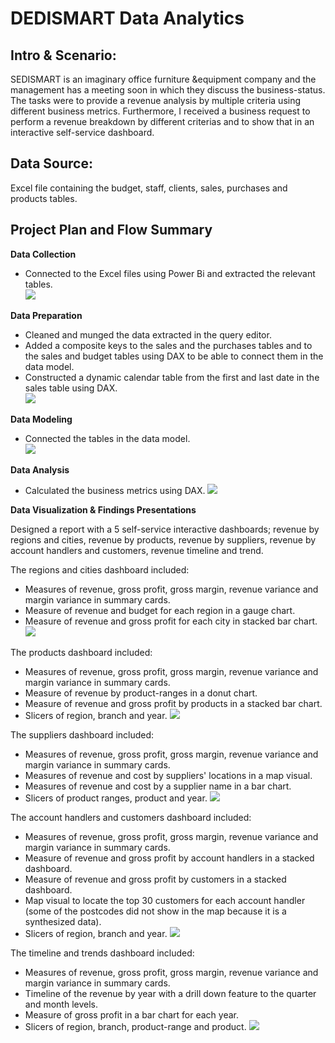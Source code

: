 # DEDISMART Data Analytics

## Intro & Scenario:
SEDISMART is an imaginary office furniture &equipment company and the management has a meeting soon in which they discuss the business-status. The tasks were to provide a revenue analysis by multiple criteria using different business metrics. Furthermore, I received a 
business request to perform a revenue breakdown by different criterias and to show that in an interactive self-service dashboard. 

## Data Source:
Excel file containing the budget, staff, clients, sales, purchases and products tables. 

## Project Plan and Flow Summary

__Data Collection__
- Connected to the Excel files using Power Bi and extracted the relevant tables.\
![](assets/1-data_collection.PNG)

__Data Preparation__
- Cleaned and munged the data extracted in  the query editor. 
- Added a composite keys to the sales and the purchases tables and to the sales and budget tables using DAX to be able to connect them in the data model.
- Constructed a dynamic calendar table from the first and last date in the sales table using DAX.\
![](assets/2-data_preprocessing.PNG)

__Data Modeling__
- Connected the tables in the data model.\
![](assets/3-data_model.PNG)

__Data Analysis__
- Calculated the business metrics using DAX.
![](assets/4-data_analysis.PNG)

__Data Visualization & Findings Presentations__

Designed a report with a 5 self-service interactive dashboards; revenue by regions and cities, revenue by products, revenue by suppliers, revenue by account handlers and customers, revenue timeline and trend.

The regions and cities dashboard included:
- Measures of revenue, gross profit, gross margin, revenue variance and margin variance in summary cards.
- Measure of revenue and budget for each region in a gauge chart.
- Measure of revenue and gross profit for each city in stacked bar chart.
![](assets/5-cities_and_regions.PNG)

The products dashboard included:
- Measures of revenue, gross profit, gross margin, revenue variance and margin variance in summary cards.
- Measure of revenue by product-ranges in a donut chart.
- Measure of revenue and gross profit by products in a stacked bar chart.
- Slicers of region, branch and year.
![](assets/6-products.PNG)


The suppliers dashboard included:
- Measures of revenue, gross profit, gross margin, revenue variance and margin variance in summary cards.
- Measures of revenue and cost by suppliers' locations in a map visual.
- Measures of revenue and cost by a supplier name in a bar chart.
- Slicers of product ranges, product and year.
![](assets/6.1-suppliers.PNG)

The account handlers and customers dashboard included:
- Measures of revenue, gross profit, gross margin, revenue variance and margin variance in summary cards.
- Measure of revenue and gross profit by account handlers in a stacked dashboard.
- Measure of revenue and gross profit by customers in a stacked dashboard.
- Map visual to locate the top 30 customers for each account handler (some of the postcodes did not show in the map because it is a synthesized data).
- Slicers of region, branch and year.
![](assets/7-account_handlers_customers.PNG)

The timeline and trends dashboard included:
- Measures of revenue, gross profit, gross margin, revenue variance and margin variance in summary cards.
- Timeline of the revenue by year with a drill down feature to the quarter and month levels.
- Measure of gross profit in a bar chart for each year.
- Slicers of region, branch, product-range and product.
![](assets/8-timeline_and_trend.PNG)